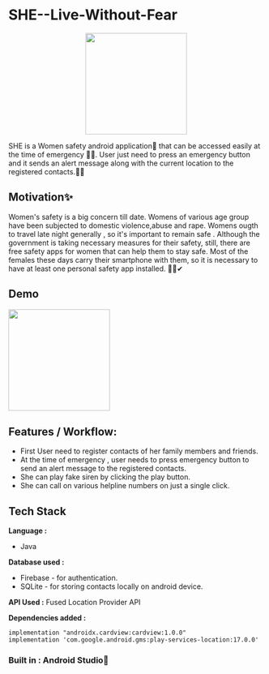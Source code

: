 # SHE--Live-Without-Fear

<p align="center">
  <img src="https://github.com/priyalbhatewara123/SHE--Live-Without-Fear/blob/master/app/src/main/res/mipmap-xhdpi/logo.png" width="200" />
</p>

SHE is a Women safety android application📱 that can be accessed easily at the time of emergency 🚨👀. User just need to press an emergency button and it sends an alert message along with the current location to the registered contacts.🚀🙌

## Motivation✨
Women's safety is a big concern till date. Womens of various age group have been subjected to domestic violence,abuse and rape. Womens ougth to travel late night generally , so it's important to remain safe . Although the government is taking necessary measures for their safety, still, there are free safety apps for women that can help them to stay safe. Most of the females these days carry their smartphone with them, so it is necessary to have at least one personal safety app installed. 👮‍♀️✔

## Demo

<img src="https://github.com/priyalbhatewara123/SHE--Live-Without-Fear/blob/master/screenshots/Screenshot1.jpeg" width="200">

## Features / Workflow: 
* First User need to register contacts of her family members and friends.
* At the time of emergency , user needs to press emergency button to send an alert message to the registered contacts.
* She can play fake siren by clicking the play button.
* She can call on various helpline numbers on just a single click.

## Tech Stack

**Language :**
* Java

**Database used :**
* Firebase - for authentication.
* SQLite - for storing contacts locally on android device.

**API Used :**
Fused Location Provider API

**Dependencies added :**
```
implementation "androidx.cardview:cardview:1.0.0"
implementation 'com.google.android.gms:play-services-location:17.0.0' 
```
### Built in : Android Studio🚀
